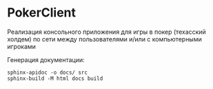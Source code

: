 # PokerClient
Реализация консольного приложения для игры в покер (техасский холдем) по сети между пользователями и/или с компьютерными игроками

Генерация документации:
```
sphinx-apidoc -o docs/ src
sphinx-build -M html docs build
```
